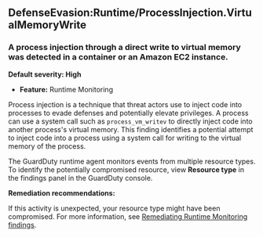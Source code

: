 DefenseEvasion:Runtime/ProcessInjection.VirtualMemoryWrite
----------------------------------------------------------


### A process injection through a direct write to virtual memory was detected in a container or an Amazon EC2 instance.


**Default severity: High**


 * **Feature:** Runtime Monitoring

Process injection is a technique that threat actors use to inject code into processes to evade defenses and potentially elevate privileges. A process can use a system call such as `process_vm_writev` to directly inject code into another process's virtual memory. This finding identifies a potential attempt to inject code into a process using a system call for writing to the virtual memory of the process. 


The GuardDuty runtime agent monitors events from multiple resource types. To identify the potentially compromised resource, view **Resource type** in the findings panel in the GuardDuty console.


**Remediation recommendations:**


If this activity is unexpected, your resource type might have been compromised. For more information, see [Remediating Runtime Monitoring findings](https://docs.aws.amazon.com/guardduty/latest/ug/guardduty-remediate-runtime-monitoring.html).

